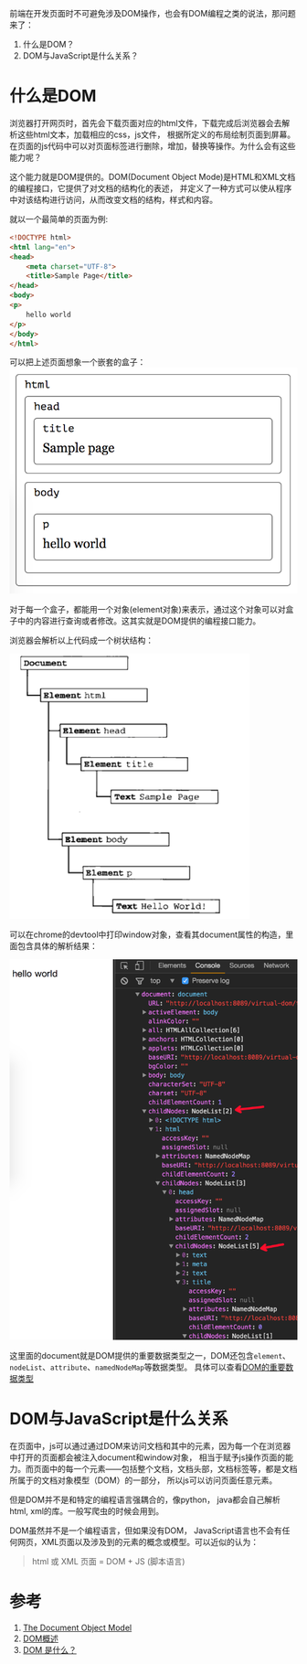 前端在开发页面时不可避免涉及DOM操作，也会有DOM编程之类的说法，那问题来了：
1. 什么是DOM？
2. DOM与JavaScript是什么关系？

# 什么是DOM
浏览器打开网页时，首先会下载页面对应的html文件，下载完成后浏览器会去解析这些html文本，加载相应的css，js文件，
根据所定义的布局绘制页面到屏幕。在页面的js代码中可以对页面标签进行删除，增加，替换等操作。为什么会有这些能力呢？

这个能力就是DOM提供的。DOM(Document Object Mode)是HTML和XML文档的编程接口，它提供了对文档的结构化的表述，
并定义了一种方式可以使从程序中对该结构进行访问，从而改变文档的结构，样式和内容。

就以一个最简单的页面为例:
```html
<!DOCTYPE html>
<html lang="en">
<head>
    <meta charset="UTF-8">
    <title>Sample Page</title>
</head>
<body>
<p>
    hello world
</p>
</body>
</html>
```
可以把上述页面想象一个嵌套的盒子：
![dom盒子](./img/box.png)

对于每一个盒子，都能用一个对象(element对象)来表示，通过这个对象可以对盒子中的内容进行查询或者修改。这其实就是DOM提供的编程接口能力。

浏览器会解析以上代码成一个树状结构：

![dom树结构](./img/dom_s.png)

可以在chrome的devtool中打印window对象，查看其document属性的构造，里面包含具体的解析结果：

![dom结构](./img/dom.png)

这里面的document就是DOM提供的重要数据类型之一，DOM还包含`element`、`nodeList`、`attribute`、`namedNodeMap`等数据类型。
具体可以查看[DOM的重要数据类型](https://developer.mozilla.org/zh-CN/docs/Web/API/Document_Object_Model/Introduction#Important_Data_Types)

# DOM与JavaScript是什么关系
在页面中，js可以通过通过DOM来访问文档和其中的元素，因为每一个在浏览器中打开的页面都会被注入document和window对象，
相当于赋予js操作页面的能力。而页面中的每一个元素——包括整个文档，文档头部，文档标签等，都是文档所属于的文档对象模型（DOM）的一部分，
所以js可以访问页面任意元素。

但是DOM并不是和特定的编程语言强耦合的，像python， java都会自己解析html, xml的库。一般写爬虫的时候会用到。

DOM虽然并不是一个编程语言，但如果没有DOM， JavaScript语言也不会有任何网页，XML页面以及涉及到的元素的概念或模型。可以近似的认为：

>  html 或 XML 页面 = DOM + JS (脚本语言)

# 参考
1. [The Document Object Model](http://eloquentjavascript.net/13_dom.html)
2. [DOM概述](https://developer.mozilla.org/zh-CN/docs/Web/API/Document_Object_Model/Introduction#Important_Data_Types)
3. [DOM 是什么？](https://www.zhihu.com/question/34219998)
